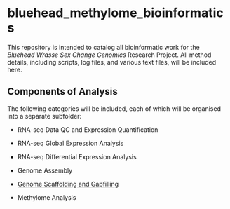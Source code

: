 # bluehead_methylome_bioinformatics

This repository is intended to catalog all bioinformatic work for the *Bluehead Wrasse Sex Change Genomics* Research Project. All method details, including scripts, log files, and various text files, will be included here. 

## Components of Analysis

The following categories will be included, each of which will be organised into a separate subfolder:

* RNA-seq Data QC and Expression Quantification

* RNA-seq Global Expression Analysis

* RNA-seq Differential Expression Analysis

* Genome Assembly

* [Genome Scaffolding and Gapfilling](https://github.com/hughcross/bluehead_methylome_bioinformatics/tree/master/Scaffolding)

* Methylome Analysis

